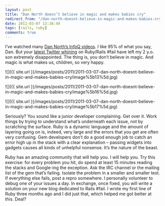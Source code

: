 ```yaml
---
layout: post
title: "Dan North doesn’t believe in magic and makes babies cry"
redirect_from: "/dan-north-doesnt-believe-in-magic-and-makes-babies-cry"
date: 2011-03-07 13:38:49
tags: [rails, ruby]
comments: true
---
```

I’ve watched many [Dan North’s InfoQ videos](http://www.infoq.com/author/Dan-North). I like 95% of what you say, Dan. But your [latest Twitter whining](http://twitter.com/tastapod) on Ruby/Rails #fail have left my 2 y.o. son extremely disappointed. The thing is, you don’t believe in magic. And magic is what makes us, children, so very happy.

![]({{ site.url }}/images/posts/2011/2011-03-07-dan-north-doesnt-believe-in-magic-and-makes-babies-cry/image%5b13%5d.jpg)

![]({{ site.url }}/images/posts/2011/2011-03-07-dan-north-doesnt-believe-in-magic-and-makes-babies-cry/image%5b16%5d.jpg)

![]({{ site.url }}/images/posts/2011/2011-03-07-dan-north-doesnt-believe-in-magic-and-makes-babies-cry/image%5b17%5d.jpg)

Seriously? You sound like a junior developer complaining. Get over it. Work things by trying to understand what’s underneath each issue, not by scratching the surface. Ruby is a dynamic language and the amount of layering going on is, indeed, very large and the errors that you get are often very confusing. Gem developers don’t do a good enough job to catch an error high up in the stack with a clear explanation – passing widgets into gadgets causes all kinds of unhelpful nonsense. It’s the nature of the beast.

Ruby has an amazing community that will help you. I will help you. Try this exercise: for every problem you hit, do spend at least 15 minutes reading the stacks and Google-ing the exception. Ask the IRC channel or the mailing list of the gem that’s failing. Isolate the problem in a smaller and smaller test. If everything else fails, post a repro somewhere. I personally volunteer to debug one of your issues a day. In exchange, once fixed, you will write a solution on your new blog dedicated to Rails #fail. I wrote my first line of Ruby three months ago and I did just that, which helped me got better at this. Deal?
